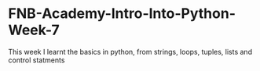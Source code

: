 # FNB-Academy-Intro-Into-Python-Week-7

This week I learnt the basics in python, from strings, loops, tuples, lists and control statments
